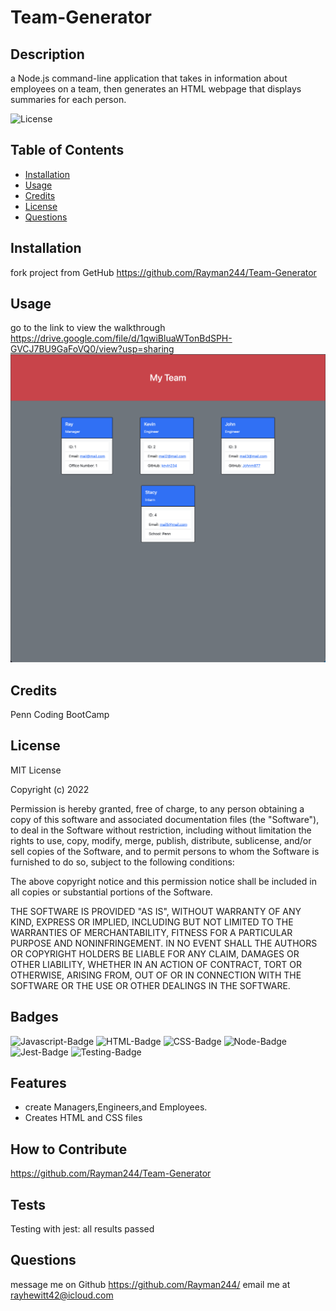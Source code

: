 # Team-Generator

## Description
a Node.js command-line application that takes in information about employees on a team, then generates an HTML webpage that displays summaries for each person.

 ![License](https://img.shields.io/badge/license-MIT-lightgrey)
             
## Table of Contents
          
 - [Installation](#installation)
 - [Usage](#usage)
 - [Credits](#credits)
 - [License](#license)
 - [Questions](#quesions)
      
## Installation
 fork project from GetHub 
 https://github.com/Rayman244/Team-Generator
      
## Usage
go to the link to view the walkthrough https://drive.google.com/file/d/1qwiBluaWTonBdSPH-GVCJ7BU9GaFoVQ0/view?usp=sharing
![alt text](TG_Pic.png)
## Credits
 Penn Coding BootCamp
      
## License
 MIT License

Copyright (c) 2022
    
Permission is hereby granted, free of charge, to any person obtaining a copy
of this software and associated documentation files (the "Software"), to deal
in the Software without restriction, including without limitation the rights
to use, copy, modify, merge, publish, distribute, sublicense, and/or sell
copies of the Software, and to permit persons to whom the Software is
furnished to do so, subject to the following conditions:
   
The above copyright notice and this permission notice shall be included in all
copies or substantial portions of the Software.
    
THE SOFTWARE IS PROVIDED "AS IS", WITHOUT WARRANTY OF ANY KIND, EXPRESS OR
IMPLIED, INCLUDING BUT NOT LIMITED TO THE WARRANTIES OF MERCHANTABILITY,
FITNESS FOR A PARTICULAR PURPOSE AND NONINFRINGEMENT. IN NO EVENT SHALL THE
AUTHORS OR COPYRIGHT HOLDERS BE LIABLE FOR ANY CLAIM, DAMAGES OR OTHER
LIABILITY, WHETHER IN AN ACTION OF CONTRACT, TORT OR OTHERWISE, ARISING FROM,
OUT OF OR IN CONNECTION WITH THE SOFTWARE OR THE USE OR OTHER DEALINGS IN THE
SOFTWARE.
            
## Badges

![Javascript-Badge](https://img.shields.io/badge/Code-Javascript-yellow)
![HTML-Badge](https://img.shields.io/badge/Code-HTML-orange)
![CSS-Badge](https://img.shields.io/badge/Code-CSS-blue)
![Node-Badge](https://img.shields.io/badge/Code-NodeJS-darkgreen)
![Jest-Badge](https://img.shields.io/badge/Test-Jest-green)
![Testing-Badge](https://img.shields.io/badge/tests-9%20passed%2C%200%20failed-red)


      
## Features
  - create Managers,Engineers,and Employees. 
  - Creates HTML and CSS files 
 
## How to Contribute
 https://github.com/Rayman244/Team-Generator
      
## Tests
 Testing with jest: all results passed      
      
 ## Questions
 message me on Github https://github.com/Rayman244/
 email me at [rayhewitt42@icloud.com](mailto:rayhewitt42@icloud.com)
 
 